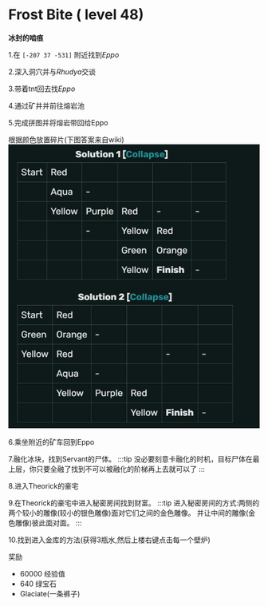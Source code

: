 # Frost Bite ( level 48)
**冰封的啮痕**

1.在 `[-207 37 -531]` 附近找到*Eppo*

2.深入洞穴并与*Rhudya*交谈

3.带着tnt回去找*Eppo*

4.通过矿井并前往熔岩池

5.完成拼图并将熔岩带回给Eppo

根据颜色放置碎片(下图答案来自wiki) 
![](../../.vuepress/public/assets/img/lvl48-1.jpg)

6.乘坐附近的矿车回到Eppo

7.融化冰块，找到Servant的尸体。
:::tip
没必要刻意卡融化的时机，目标尸体在最上层，你只要全融了找到不可以被融化的阶梯再上去就可以了
:::

8.进入Theorick的豪宅

9.在Theorick的豪宅中进入秘密房间找到财富。
:::tip
进入秘密房间的方式:两侧的两个较小的雕像(较小的银色雕像)面对它们之间的金色雕像。 并让中间的雕像(金色雕像)彼此面对面。
:::

10.找到进入金库的方法(获得3瓶水,然后上楼右键点击每一个壁炉)

奖励
+ 60000 经验值
+ 640 绿宝石
+ Glaciate(一条裤子) 
